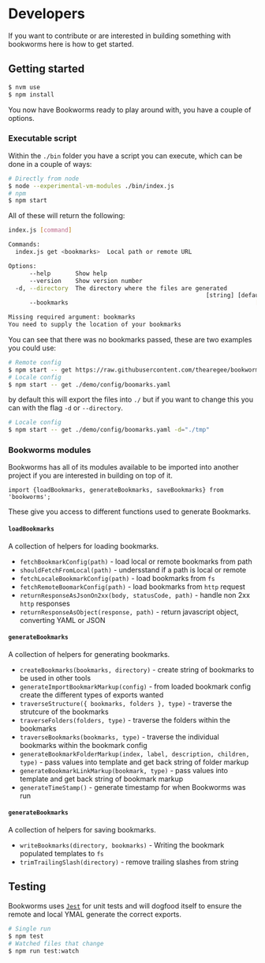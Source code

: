 # Developers

If you want to contribute or are interested in building something with bookworms here is how to get started.

## Getting started

```Bash
$ nvm use
$ npm install
```
You now have Bookworms ready to play around with, you have a couple of options.

### Executable script

Within the `./bin` folder you have a script you can execute, which can be done in a couple of ways:

``` BASH
# Directly from node
$ node --experimental-vm-modules ./bin/index.js
# npm
$ npm start
```

All of these will return the following:

``` BASH
index.js [command]

Commands:
  index.js get <bookmarks>  Local path or remote URL

Options:
      --help       Show help                                           [boolean]
      --version    Show version number                                 [boolean]
  -d, --directory  The directory where the files are generated
                                                        [string] [default: "./"]
      --bookmarks                                                     [required]

Missing required argument: bookmarks
You need to supply the location of your bookmarks
```
You can see that there was no bookmarks passed, these are two examples you could use:

```BASH
# Remote config
$ npm start -- get https://raw.githubusercontent.com/thearegee/bookworms/main/demo/config/bookmarks.yaml
# Locale config
$ npm start -- get ./demo/config/boomarks.yaml
```

by default this will export the files into `./` but if you want to change this you can with the flag `-d` or `--directory`.

```BASH
# Locale config
$ npm start -- get ./demo/config/boomarks.yaml -d="./tmp"
```

### Bookworms modules

Bookworms has all of its modules available to be imported into another project if you are interested in building on top of it.

```JS
import {loadBookmarks, generateBookmarks, saveBookmarks} from 'bookworms';
```

These give you access to different functions used to generate Bookmarks.

#### `loadBookmarks`

A collection of helpers for loading bookmarks.

* `fetchBookmarkConfig(path)` - load local or remote bookmarks from path
* `shouldFetchFromLocal(path)` - undersstand if a path is local or remote
* `fetchLocaleBookmarkConfig(path)` - load bookmarks from `fs`
* `fetchRemoteBoomarkConfig(path)` - load bookmarks from `http` request
* `returnResponseAsJsonOn2xx(body, statusCode, path)` - handle non 2xx `http` responses
* `returnResponseAsObject(response, path)` - return javascript object, converting YAML or JSON

#### `generateBookmarks`

A collection of helpers for generating bookmarks.

* `createBookmarks(bookmarks, directory)` - create string of bookmarks to be used in other tools
* `generateImportBookmarkMarkup(config)` - from loaded bookmark config create the different types of exports wanted
* `traverseStructure({ bookmarks, folders }, type)` - traverse the strutcure of the bookmarks
* `traverseFolders(folders, type)` - traverse the folders within the bookmarks
* `traverseBookmarks(bookmarks, type)` - traverse the individual bookmarks within the bookmark config
* `generateBookmarkFolderMarkup(index, label, description, children, type)` - pass values into template and get back string of folder markup
* `generateBookmarkLinkMarkup(bookmark, type)` - pass values into template and get back string of bookmark markup
* `generateTimeStamp()` - generate timestamp for when Bookworms was run

#### `generateBookmarks`

A collection of helpers for saving bookmarks.

* `writeBookmarks(directory, bookmarks)` - Writing the bookmark populated templates to `fs`
* `trimTrailingSlash(directory)` - remove trailing slashes from string

## Testing

Bookworms uses [`Jest`](https://jestjs.io/) for unit tests and will dogfood itself to ensure the remote and local YMAL generate the correct exports.

```BASH
# Single run
$ npm test
# Watched files that change
$ npm run test:watch
```